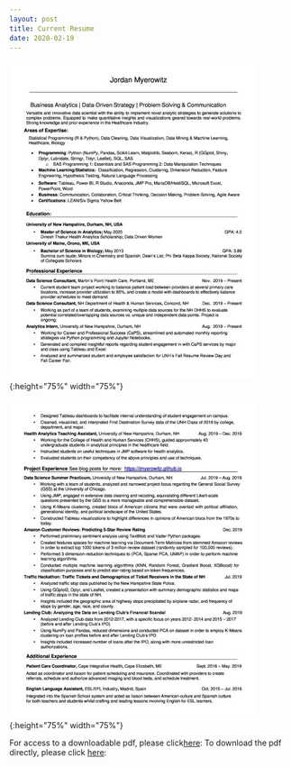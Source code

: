 ```yaml
---
layout: post
title: Current Resume
date: 2020-02-19
---
```



![Image1](/assets/img/jordan%20resume_linkedin-page-0.jpg){:height="75%" width="75%"}


![Image2](/assets/img/jordan%20resume_linkedin-page-1.jpg){:height="75%" width="75%"}

For access to a downloadable pdf, please click[here](https://github.com/jmyerowitz/jmyerowitz.github.io/tree/master/assets/img): 
To download the pdf directly, please click [here](https://github.com/jmyerowitz/jmyerowitz.github.io/raw/master/assets/img/jordan%20resume_linkedin.pdf): 


